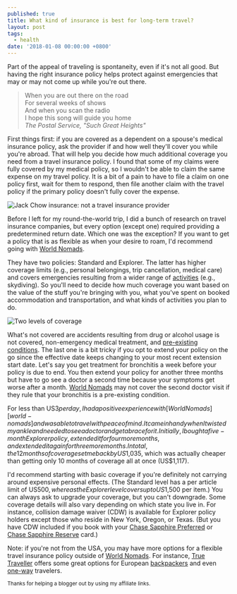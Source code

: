 ```yaml
---
published: true
title: What kind of insurance is best for long-term travel?
layout: post
tags:
  - health
date: '2018-01-08 00:00:00 +0800'
---
```

Part of the appeal of traveling is spontaneity, even if it's not all good. But having the right insurance policy helps protect against emergencies that may or may not come up while you're out there.

<!--more-->

<blockquote>
When you are out there on the road<br/>
For several weeks of shows<br/>
And when you scan the radio<br/>
I hope this song will guide you home<br/>
<cite>The Postal Service, "Such Great Heights"</cite>
</blockquote>

First things first: if you are covered as a dependent on a spouse's medical insurance policy, ask the provider if and how well they'll cover you while you're abroad. That will help you decide how much additional coverage you need from a travel insurance policy. I found that some of my claims were fully covered by my medical policy, so I wouldn't be able to claim the same expense on my travel policy. It is a bit of a pain to have to file a claim on one policy first, wait for them to respond, then file another claim with the travel policy if the primary policy doesn't fully cover the expense.

![Jack Chow insurance: not a travel insurance provider]({{site.baseurl}}/images/2018/01/08/jackchow.jpg)

Before I left for my round-the-world trip, I did a bunch of research on travel insurance companies, but every option (except one) required providing a predetermined return date. Which one was the exception? If you want to get a policy that is as flexible as when your desire to roam, I'd recommend going with [World Nomads][world-nomads].

They have two policies: Standard and Explorer. The latter has higher coverage limits (e.g., personal belongings, trip cancellation, medical care) and covers emergencies resulting from a wider range of [activities](https://helpdesk.worldnomads.com/customer/en_us/portal/articles/2402086-travel-insurance-activities-sports-adventures-covered-by-world-nomads) (e.g., skydiving). So you'll need to decide how much coverage you want based on the value of the stuff you're bringing with you, what you've spent on booked accommodation and transportation, and what kinds of activities you plan to do.

![Two levels of coverage]({{site.baseurl}}/images/2018/01/08/standard-v-explorer.png)

What's not covered are accidents resulting from drug or alcohol usage is not covered, non-emergency medical treatment, and [pre-existing conditions](https://helpdesk.worldnomads.com/customer/en_us/portal/articles/2404795-am-i-covered-if-i-have-a-pre-existing-medical-condition-?b_id=12919). The last one is a bit tricky if you opt to extend your policy on the go since the effective date keeps changing to your most recent extension start date. Let's say you get treatment for bronchitis a week before your policy is due to end. You then extend your policy for another three months but have to go see a doctor a second time because your symptoms get worse after a month. [World Nomads][world-nomads] may not cover the second doctor visit if they rule that your bronchitis is a pre-existing condition.

For less than US$3 per day, I had a positive experience with [World Nomads][world-nomads] and was able to travel with peace of mind. It came in handy when I twisted my ankle and needed to see a doctor and get a brace for it. Initially, I bought a five-month Explorer policy, extended it for four more months, and extended it again for three more months. In total, the 12 months of coverage set me back by US$1,035, which was actually cheaper than getting only 10 months of coverage all at once (US$1,117).

I'd recommend starting with basic coverage if you're definitely not carrying around expensive personal effects. (The Standard level has a per article limit of US$500, whereas the Explorer level covers up to US$1,500 per item.) You can always ask to upgrade your coverage, but you can't downgrade. Some coverage details will also vary depending on which state you live in. For instance, collision damage waiver (CDW) is available for Explorer policy holders except those who reside in New York, Oregon, or Texas. (But you have CDW included if you book with your [Chase Sapphire Preferred](https://www.referyourchasecard.com/6/7QFGURKRBJ) or [Chase Sapphire Reserve](https://www.referyourchasecard.com/19/7LKGFT1JFZ) card.)

Note: if you're not from the USA, you may have more options for a flexible travel insurance policy outside of [World Nomads][world-nomads]. For instance, [True Traveller](https://www.truetraveller.com/) offers some great options for European [backpackers](https://www.truetraveller.com/backpackers-insurance.aspx) and even [one-way](https://www.truetraveller.com/one-way-travel-insurance.aspx) travelers.

<small>Thanks for helping a blogger out by using my affiliate links.</small>

[world-nomads]: https://www.worldnomads.com/
